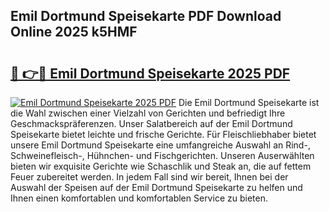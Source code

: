 ## Emil Dortmund Speisekarte PDF Download Online 2025 k5HMF

# <h2><a href="http://gc8z8o4.nevu.top/?p=Emil+Dortmund+Speisekarte">🔗 👉🔴 Emil Dortmund Speisekarte 2025 PDF</a></h2>

[![Emil Dortmund Speisekarte 2025 PDF](https://i.imgur.com/dBaPXMq.png)](http://gc8z8o4.nevu.top/?p=Emil+Dortmund+Speisekarte)
Die Emil Dortmund Speisekarte ist die Wahl zwischen einer Vielzahl von Gerichten und befriedigt Ihre Geschmackspräferenzen. Unser Salatbereich auf der Emil Dortmund Speisekarte bietet leichte und frische Gerichte. Für Fleischliebhaber bietet unsere Emil Dortmund Speisekarte eine umfangreiche Auswahl an Rind-, Schweinefleisch-, Hühnchen- und Fischgerichten. Unseren Auserwählten bieten wir exquisite Gerichte wie Schaschlik und Steak an, die auf fettem Feuer zubereitet werden. In jedem Fall sind wir bereit, Ihnen bei der Auswahl der Speisen auf der Emil Dortmund Speisekarte zu helfen und Ihnen einen komfortablen und komfortablen Service zu bieten.
